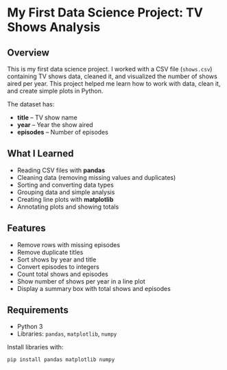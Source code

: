 # My First Data Science Project: TV Shows Analysis

## Overview
This is my first data science project. I worked with a CSV file (`shows.csv`) containing TV shows data, cleaned it, and visualized the number of shows aired per year. This project helped me learn how to work with data, clean it, and create simple plots in Python.

The dataset has:

- **title** – TV show name  
- **year** – Year the show aired  
- **episodes** – Number of episodes  

## What I Learned
- Reading CSV files with **pandas**  
- Cleaning data (removing missing values and duplicates)  
- Sorting and converting data types  
- Grouping data and simple analysis  
- Creating line plots with **matplotlib**  
- Annotating plots and showing totals  

## Features
- Remove rows with missing episodes  
- Remove duplicate titles  
- Sort shows by year and title  
- Convert episodes to integers  
- Count total shows and episodes  
- Show number of shows per year in a line plot  
- Display a summary box with total shows and episodes  

## Requirements
- Python 3  
- Libraries: `pandas`, `matplotlib`, `numpy`  

Install libraries with:

```bash
pip install pandas matplotlib numpy
